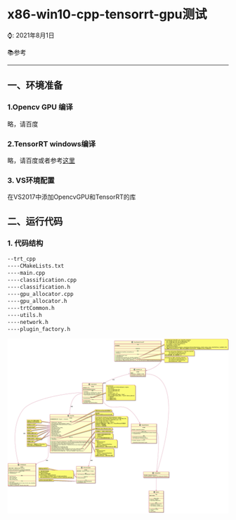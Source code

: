 

# x86-win10-cpp-tensorrt-gpu测试

⌚️: 2021年8月1日

📚参考

---

## 一、环境准备
### 1.Opencv GPU 编译
略，请百度

### 2.TensorRT windows编译
略，请百度或者参考[这里](https://github.com/FelixFu520/README/blob/main/envs/tools/tensorrt_win10.md)
### 3. VS环境配置
在VS2017中添加OpencvGPU和TensorRT的库

## 二、运行代码

### 1. 代码结构

```
--trt_cpp
----CMakeLists.txt
----main.cpp
----classification.cpp
----classification.h
----gpu_allocator.cpp
----gpu_allocator.h
----trtCommon.h
----utils.h
----network.h
----plugin_factory.h
```


![](../x86_ubuntu/imgs/UML.png)